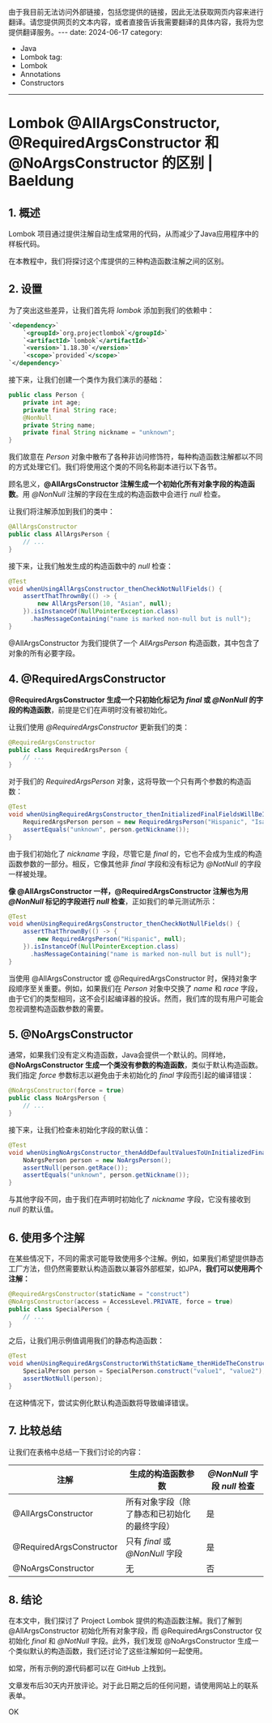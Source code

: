 由于我目前无法访问外部链接，包括您提供的链接，因此无法获取网页内容来进行翻译。请您提供网页的文本内容，或者直接告诉我需要翻译的具体内容，我将为您提供翻译服务。---
date: 2024-06-17
category:
  - Java
  - Lombok
tag:
  - Lombok
  - Annotations
  - Constructors
---

# Lombok @AllArgsConstructor, @RequiredArgsConstructor 和 @NoArgsConstructor 的区别 | Baeldung

## 1. 概述

Lombok 项目通过提供注解自动生成常用的代码，从而减少了Java应用程序中的样板代码。

在本教程中，我们将探讨这个库提供的三种构造函数注解之间的区别。

## 2. 设置

为了突出这些差异，让我们首先将 _lombok_ 添加到我们的依赖中：

```xml
`<dependency>`
    `<groupId>`org.projectlombok`</groupId>`
    `<artifactId>`lombok`</artifactId>`
    `<version>`1.18.30`</version>`
    `<scope>`provided`</scope>`
`</dependency>`
```

接下来，让我们创建一个类作为我们演示的基础：

```java
public class Person {
    private int age;
    private final String race;
    @NonNull
    private String name;
    private final String nickname = "unknown";
}
```

我们故意在 _Person_ 对象中散布了各种非访问修饰符，每种构造函数注解都以不同的方式处理它们。我们将使用这个类的不同名称副本进行以下各节。

顾名思义，**@AllArgsConstructor 注解生成一个初始化所有对象字段的构造函数**。用 _@NonNull_ 注解的字段在生成的构造函数中会进行 _null_ 检查。

让我们将注解添加到我们的类中：

```java
@AllArgsConstructor
public class AllArgsPerson {
    // ...
}
```

接下来，让我们触发生成的构造函数中的 _null_ 检查：

```java
@Test
void whenUsingAllArgsConstructor_thenCheckNotNullFields() {
    assertThatThrownBy(() -> {
        new AllArgsPerson(10, "Asian", null);
    }).isInstanceOf(NullPointerException.class)
      .hasMessageContaining("name is marked non-null but is null");
}
```

@AllArgsConstructor 为我们提供了一个 _AllArgsPerson_ 构造函数，其中包含了对象的所有必要字段。

## 4. @RequiredArgsConstructor

**@RequiredArgsConstructor 生成一个只初始化标记为 _final_ 或 _@NonNull_ 的字段的构造函数**，前提是它们在声明时没有被初始化。

让我们使用 _@RequiredArgsConstructor_ 更新我们的类：

```java
@RequiredArgsConstructor
public class RequiredArgsPerson {
    // ...
}

```

对于我们的 _RequiredArgsPerson_ 对象，这将导致一个只有两个参数的构造函数：

```java
@Test
void whenUsingRequiredArgsConstructor_thenInitializedFinalFieldsWillBeIgnored() {
    RequiredArgsPerson person = new RequiredArgsPerson("Hispanic", "Isabela");
    assertEquals("unknown", person.getNickname());
}
```

由于我们初始化了 _nickname_ 字段，尽管它是 _final_ 的，它也不会成为生成的构造函数参数的一部分。相反，它像其他非 _final_ 字段和没有标记为 _@NotNull_ 的字段一样被处理。

**像 @AllArgsConstructor 一样，@RequiredArgsConstructor 注解也为用 _@NonNull_ 标记的字段进行 _null_ 检查**，正如我们的单元测试所示：

```java
@Test
void whenUsingRequiredArgsConstructor_thenCheckNotNullFields() {
    assertThatThrownBy(() -> {
        new RequiredArgsPerson("Hispanic", null);
    }).isInstanceOf(NullPointerException.class)
      .hasMessageContaining("name is marked non-null but is null");
}
```

当使用 @AllArgsConstructor 或 @RequiredArgsConstructor 时，保持对象字段顺序至关重要。例如，如果我们在 _Person_ 对象中交换了 _name_ 和 _race_ 字段，由于它们的类型相同，这不会引起编译器的投诉。然而，我们库的现有用户可能会忽视调整构造函数参数的需要。

## 5. @NoArgsConstructor

通常，如果我们没有定义构造函数，Java会提供一个默认的。同样地，**@NoArgsConstructor 生成一个类没有参数的构造函数**，类似于默认构造函数。我们指定 _force_ 参数标志以避免由于未初始化的 _final_ 字段而引起的编译错误：

```java
@NoArgsConstructor(force = true)
public class NoArgsPerson {
    // ...
}
```

接下来，让我们检查未初始化字段的默认值：

```java
@Test
void whenUsingNoArgsConstructor_thenAddDefaultValuesToUnInitializedFinalFields() {
    NoArgsPerson person = new NoArgsPerson();
    assertNull(person.getRace());
    assertEquals("unknown", person.getNickname());
}
```

与其他字段不同，由于我们在声明时初始化了 _nickname_ 字段，它没有接收到 _null_ 的默认值。

## 6. 使用多个注解

在某些情况下，不同的需求可能导致使用多个注解。例如，如果我们希望提供静态工厂方法，但仍然需要默认构造函数以兼容外部框架，如JPA，**我们可以使用两个注解：**

```java
@RequiredArgsConstructor(staticName = "construct")
@NoArgsConstructor(access = AccessLevel.PRIVATE, force = true)
public class SpecialPerson {
    // ...
}
```

之后，让我们用示例值调用我们的静态构造函数：

```java
@Test
void whenUsingRequiredArgsConstructorWithStaticName_thenHideTheConstructor() {
    SpecialPerson person = SpecialPerson.construct("value1", "value2");
    assertNotNull(person);
}
```

在这种情况下，尝试实例化默认构造函数将导致编译错误。

## 7. 比较总结

让我们在表格中总结一下我们讨论的内容：

| 注解       | 生成的构造函数参数 | _@NonNull_ 字段 _null_ 检查 |
| ---------- | ------------------ | ---------------------- |
| @AllArgsConstructor | 所有对象字段（除了静态和已初始化的最终字段） | 是 |
| @RequiredArgsConstructor | 只有 _final_ 或 _@NonNull_ 字段 | 是 |
| @NoArgsConstructor | 无 | 否 |

## 8. 结论

在本文中，我们探讨了 Project Lombok 提供的构造函数注解。我们了解到 @AllArgsConstructor 初始化所有对象字段，而 @RequiredArgsConstructor 仅初始化 _final_ 和 _@NotNull_ 字段。此外，我们发现 @NoArgsConstructor 生成一个类似默认的构造函数，我们还讨论了这些注解如何一起使用。

如常，所有示例的源代码都可以在 GitHub 上找到。

文章发布后30天内开放评论。对于此日期之后的任何问题，请使用网站上的联系表单。

OK